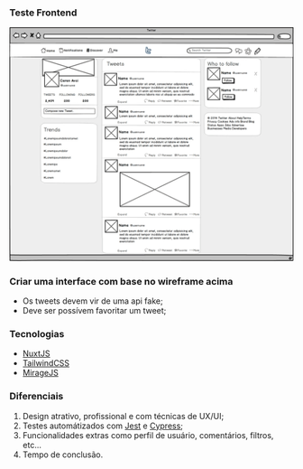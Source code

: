 ### Teste Frontend

![Alt text](twitter-wireframe.jpg?raw=true "Clone Twitter")

### Criar uma interface com base no wireframe acima

 - Os tweets devem vir de uma api fake;
 - Deve ser possívem favoritar um tweet;
 
### Tecnologias

 - [NuxtJS](https://nuxtjs.org/?target=_blank)
 - [TailwindCSS](https://tailwindcss.com/?target=_blank)
 - [MirageJS](https://miragejs.com/?target=_blank)

### Diferenciais

1. Design atrativo, profissional e com técnicas de UX/UI;
2. Testes automátizados com [Jest](https://jestjs.io/pt-BR/?target=_blank) e [Cypress](https://www.cypress.io/?target=_blank);
3. Funcionalidades extras como perfil de usuário, comentários, filtros, etc...
4. Tempo de conclusão.

